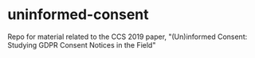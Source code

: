# uninformed-consent
Repo for material related to the CCS 2019 paper, "(Un)informed Consent: Studying GDPR Consent Notices in the Field"
